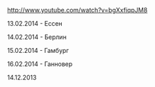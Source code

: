 http://www.youtube.com/watch?v=bgXxfiqpJM8



13.02.2014 - Ессен


14.02.2014 - Берлин


15.02.2014 - Гамбург


16.02.2014 - Ганновер


14.12.2013